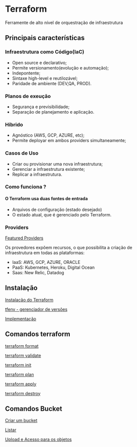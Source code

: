 # Terraform

Ferramente de alto nível de orquestração de infraestrutura

## Principais características

### Infraestrutura como Código(IaC)

- Open source e declarativo;
- Permite versionamento(evolução e automação);
- Indepontente;
- Sintaxe high-level e reutilozável;
- Paridade de ambiente (DEV,QA, PROD).

### Planos de exeução

- Segurança e previsibilidade;
- Separação de planejamento e aplicação.

### Híbrido

- Agnóstico (AWS, GCP, AZURE, etc);
- Permite deployar em ambos providers simultaneamente;

### Casos de Uso

- Criar ou provisionar uma nova infraestrutura;
- Gerenciar a infraestrutura existente;
- Replicar a infraestrutura.

### Como funciona ?

#### O Terraform usa duas fontes de entrada

- Arquivos de configuração (estado desejado)
- O estado atual, que é gerenciado pelo Terraform.

### Providers

[Featured Providers](https://registry.terraform.io/)

Os provedores expõem recursos, o que possibilita a criação de infraestrutura em todas as plataformas:

- IaaS: AWS, GCP, AZURE, ORACLE
- PaaS: Kubernetes, Heroku, Digital Ocean
- Saas: New Relic, Datadog

## Instalação

[Instalação do Terraform](./docs/terraform/install.md)

[tfenv - gerenciador de versões](./docs/terraform/tfenv/tfenv.md)

[Implementação](./doc/terraform/conf.md)

## Comandos terraform

[terraform format](.docs/terraform/format.md)

[terraform validate](./docs/terraform/validate.md)

[terraform init](./docs/terraform/init.md)

[terraform plan](./docs/terraform/plan.md)

[terraform apply](./docs/terraform/apply.md)

[terraform destroy](./docs/terraform/destroy.md)

## Comandos Bucket

[Criar um bucket](./docs/bucket/resgitry.md)

[Listar](./docs/bucket/listar.md)

[Upload e Acesso para os objetos](./docs/bucket/objetos.md)
